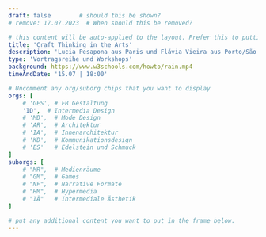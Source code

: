 ```yaml
---
draft: false        # should this be shown?
# remove: 17.07.2023  # When should this be removed?

# this content will be auto-applied to the layout. Prefer this to putting info in the markdown!
title: 'Craft Thinking in the Arts'
description: 'Lucia Pesapona aus Paris und Flávia Vieira aus Porto/São Paulo'
type: 'Vortragsreihe und Workshops'
background: https://www.w3schools.com/howto/rain.mp4
timeAndDate: '15.07 | 18:00'

# Uncomment any org/suborg chips that you want to display
orgs: [ 
    # 'GES', # FB Gestaltung
    'ID',  # Intermedia Design
    # 'MD',  # Mode Design
    # 'AR',  # Architektur
    # 'IA',  # Innenarchitektur
    # 'KD',  # Kommunikationsdesign
    # 'ES'   # Edelstein und Schmuck
]
suborgs: [
    # "MR",  # Medienräume
    # "GM",  # Games
    # "NF",  # Narrative Formate
    # "HM",  # Hypermedia
    # "IÄ"   # Intermediale Ästhetik
]

# put any additional content you want to put in the frame below.
---
```



